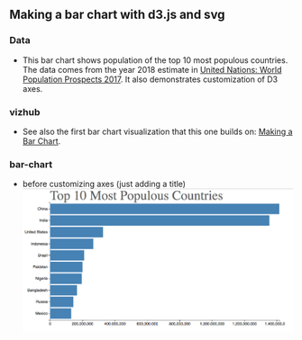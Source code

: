 ## Making a bar chart with d3.js and svg

### Data
- This bar chart shows population of the top 10 most populous countries. The data comes from the year 2018 estimate in [United Nations: World Population Prospects 2017](https://esa.un.org/unpd/wpp/Download/Standard/Population/). It also demonstrates customization of D3 axes.

### vizhub
- See also the first bar chart visualization that this one builds on: [Making a Bar Chart](https://vizhub.com/curran/dd44f8fcdc8346ff90bddd63572bf638).

### bar-chart
- before customizing axes (just adding a title)
![](3-bar-chart.png)